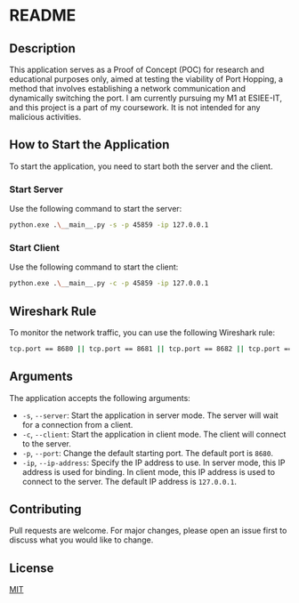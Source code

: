 # README

## Description

This application serves as a Proof of Concept (POC) for research and educational purposes only, aimed at testing the viability of Port Hopping, a method that involves establishing a network communication and dynamically switching the port. I am currently pursuing my M1 at ESIEE-IT, and this project is a part of my coursework. It is not intended for any malicious activities.

## How to Start the Application

To start the application, you need to start both the server and the client.

### Start Server

Use the following command to start the server:

```bash
python.exe .\__main__.py -s -p 45859 -ip 127.0.0.1
```

### Start Client

Use the following command to start the client:

```bash
python.exe .\__main__.py -c -p 45859 -ip 127.0.0.1
```

## Wireshark Rule

To monitor the network traffic, you can use the following Wireshark rule:

```bash
tcp.port == 8680 || tcp.port == 8681 || tcp.port == 8682 || tcp.port == 8683 || tcp.port == 8684 || tcp.port == 8625 || tcp.port == 8468 || tcp.port == 5682 || tcp.port == 9868
```

## Arguments

The application accepts the following arguments:

- `-s`, `--server`: Start the application in server mode. The server will wait for a connection from a client.
- `-c`, `--client`: Start the application in client mode. The client will connect to the server.
- `-p`, `--port`: Change the default starting port. The default port is `8680`.
- `-ip`, `--ip-address`: Specify the IP address to use. In server mode, this IP address is used for binding. In client mode, this IP address is used to connect to the server. The default IP address is `127.0.0.1`.

## Contributing

Pull requests are welcome. For major changes, please open an issue first to discuss what you would like to change.

## License

[MIT](https://choosealicense.com/licenses/mit/)